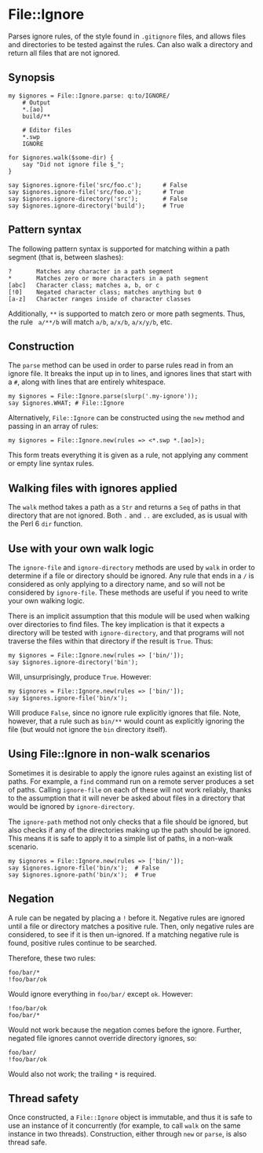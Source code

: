 # File::Ignore

Parses ignore rules, of the style found in `.gitignore` files, and allows
files and directories to be tested against the rules. Can also walk a
directory and return all files that are not ignored.

## Synopsis

    my $ignores = File::Ignore.parse: q:to/IGNORE/
        # Output
        *.[ao]
        build/**

        # Editor files
        *.swp
        IGNORE

    for $ignores.walk($some-dir) {
        say "Did not ignore file $_";
    }

    say $ignores.ignore-file('src/foo.c');      # False
    say $ignores.ignore-file('src/foo.o');      # True
    say $ignores.ignore-directory('src');       # False
    say $ignores.ignore-directory('build');     # True

## Pattern syntax

The following pattern syntax is supported for matching within a path segment
(that is, between slashes):

    ?       Matches any character in a path segment
    *       Matches zero or more characters in a path segment
    [abc]   Character class; matches a, b, or c
    [!0]    Negated character class; matches anything but 0
    [a-z]   Character ranges inside of character classes

Additionally, `**` is supported to match zero or more path segments. Thus, the
rule ` a/**/b` will match `a/b`, `a/x/b`, `a/x/y/b`, etc.

## Construction

The `parse` method can be used in order to parse rules read in from an ignore
file. It breaks the input up in to lines, and ignores lines that start with a
`#`, along with lines that are entirely whitespace.

    my $ignores = File::Ignore.parse(slurp('.my-ignore'));
    say $ignores.WHAT; # File::Ignore

Alternatively, `File::Ignore` can be constructed using the `new` method and
passing in an array of rules:

    my $ignores = File::Ignore.new(rules => <*.swp *.[ao]>);

This form treats everything it is given as a rule, not applying any comment or
empty line syntax rules.

## Walking files with ignores applied

The `walk` method takes a path as a `Str` and returns a `Seq` of paths in that
directory that are not ignored. Both `.` and `..` are excluded, as is usual
with the Perl 6 `dir` function.

## Use with your own walk logic

The `ignore-file` and `ignore-directory` methods are used by `walk` in order
to determine if a file or directory should be ignored. Any rule that ends in
a `/` is considered as only applying to a directory name, and so will not be
considered by `ignore-file`. These methods are useful if you need to write
your own walking logic.

There is an implicit assumption that this module will be used when walking
over directories to find files. The key implication is that it expects a
directory will be tested with `ignore-directory`, and that programs will
not traverse the files within that directory if the result is `True`. Thus:

    my $ignores = File::Ignore.new(rules => ['bin/']);
    say $ignores.ignore-directory('bin');

Will, unsurprisingly, produce `True`. However:

    my $ignores = File::Ignore.new(rules => ['bin/']);
    say $ignores.ignore-file('bin/x');

Will produce `False`, since no ignore rule explicitly ignores that file. Note,
however, that a rule such as `bin/**` would count as explicitly ignoring the
file (but would not ignore the `bin` directory itself).

## Using File::Ignore in non-walk scenarios

Sometimes it is desirable to apply the ignore rules against an existing list
of paths. For example, a `find` command run on a remote server produces a set
of paths. Calling `ignore-file` on each of these will not work reliably,
thanks to the assumption that it will never be asked about files in a directory
that would be ignored by `ignore-directory`.

The `ignore-path` method not only checks that a file should be ignored, but
also checks if any of the directories making up the path should be ignored.
This means it is safe to apply it to a simple list of paths, in a non-walk
scenario.

    my $ignores = File::Ignore.new(rules => ['bin/']);
    say $ignores.ignore-file('bin/x');  # False
    say $ignores.ignore-path('bin/x');  # True

## Negation

A rule can be negated by placing a `!` before it. Negative rules are ignored
until a file or directory matches a positive rule. Then, only negative rules
are considered, to see if it is then un-ignored. If a matching negative rule
is found, positive rules continue to be searched.

Therefore, these two rules:

    foo/bar/*
    !foo/bar/ok

Would ignore everything in `foo/bar/` except `ok`. However:

    !foo/bar/ok
    foo/bar/*

Would not work because the negation comes before the ignore. Further, negated
file ignores cannot override directory ignores, so:

    foo/bar/
    !foo/bar/ok

Would also not work; the trailing `*` is required.

## Thread safety

Once constructed, a `File::Ignore` object is immutable, and thus it is safe to
use an instance of it concurrently (for example, to call `walk` on the same
instance in two threads). Construction, either through `new` or `parse`, is
also thread safe.
